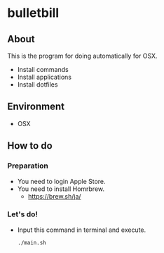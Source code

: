 # bulletbill

## About

This is the program for doing automatically for OSX.
- Install commands
- Install applications
- Install dotfiles

## Environment
- OSX

## How to do

### Preparation

- You need to login Apple Store.
- You need to install Homrbrew.
  - https://brew.sh/ja/

### Let's do!
- Input this command in terminal and execute.
    ```
    ./main.sh
    ```
